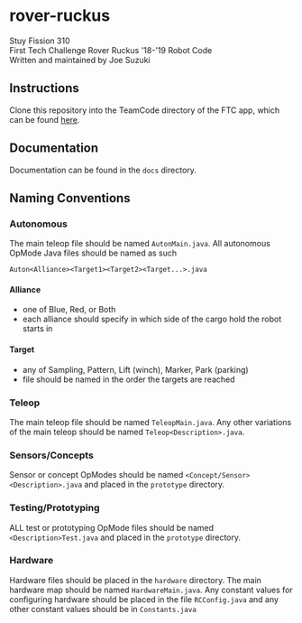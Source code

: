 # rover-ruckus
Stuy Fission 310<br>
First Tech Challenge Rover Ruckus '18-'19 Robot Code<br>
Written and maintained by Joe Suzuki<br>

## Instructions
Clone this repository into the TeamCode directory of the FTC app, which can be found [here](https://github.com/ftctechnh/ftc_app).

## Documentation
Documentation can be found in the `docs` directory.

## Naming Conventions

### Autonomous
The main teleop file should be named `AutonMain.java`. All autonomous OpMode Java files should be named as such
```
Auton<Alliance><Target1><Target2><Target...>.java
```

#### Alliance
- one of Blue, Red, or Both
- each alliance should specify in which side of the cargo hold the robot starts in

#### Target
- any of Sampling, Pattern, Lift (winch), Marker, Park (parking)
- file should be named in the order the targets are reached

### Teleop
The main teleop file should be named `TeleopMain.java`. Any other variations of the main teleop should be named `Teleop<Description>.java`.

### Sensors/Concepts
Sensor or concept OpModes should be named `<Concept/Sensor><Description>.java` and placed in the `prototype` directory.

### Testing/Prototyping
ALL test or prototyping OpMode files should be named `<Description>Test.java` and placed in the `prototype` directory.

### Hardware
Hardware files should be placed in the `hardware` directory. The main hardware map should be named `HardwareMain.java`. Any constant values for configuring hardware should be placed in the file `RCConfig.java` and any other constant values should be in `Constants.java`
